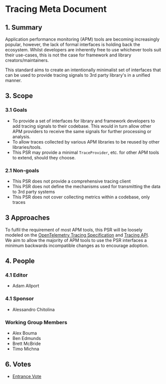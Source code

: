 # Tracing Meta Document

## 1. Summary

Application performance monitoring (APM) tools are becoming increasingly popular, however, the lack of formal interfaces is holding back the ecosystem.
Whilst developers are inherently free to use whichever tools suit their use-cases, this is not the case for framework and library creators/maintainers.

This standard aims to create an intentionally minimalist set of interfaces that can be used to provide tracing signals to 3rd party library's in a unified manner.

## 3. Scope

### 3.1 Goals

* To provide a set of interfaces for library and framework developers to add tracing signals to their codebase.
  This would in turn allow other APM providers to receive the same signals for further processing or analysis.
* To allow traces collected by various APM libraries to be reused by other libraries/tools.
* This PSR may provide a minimal `TraceProvider`, etc. for other APM tools to extend, should they choose.

### 2.1 Non-goals

* This PSR does not provide a comprehensive tracing client
* This PSR does not define the mechanisms used for transmitting the data to 3rd party systems
* This PSR does not cover collecting metrics within a codebase, only traces

## 3 Approaches

To fulfil the requirement of most APM tools, this PSR will be loosely modeled on the [OpenTelemetry Tracing Specification][OTelTrace] and [Tracing API][OtelTraceApi].\
We aim to allow the majority of APM tools to use the PSR interfaces a minimum backwards incompatible changes as to encourage adoption.

[OtelTrace]: https://github.com/open-telemetry/opentelemetry-specification/blob/main/specification/overview.md#tracing-signal
[OtelTraceApi]: https://github.com/open-telemetry/opentelemetry-specification/blob/main/specification/trace/api.md

## 4. People

### 4.1 Editor
* Adam Allport

### 4.1 Sponsor
* Alessandro Chitolina

### Working Group Members
* Alex Bouma
* Ben Edmunds
* Brett McBride
* Timo Michna

## 6. Votes

* [Entrance Vote](TBD)
